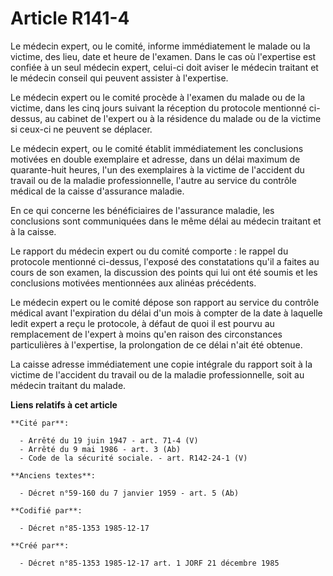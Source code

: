 # Article R141-4

Le médecin expert, ou le comité, informe immédiatement le malade ou la victime, des lieu, date et heure de l'examen. Dans le
cas où l'expertise est confiée à un seul médecin expert, celui-ci doit aviser le médecin traitant et le médecin conseil qui
peuvent assister à l'expertise. 

Le médecin expert ou le comité procède à l'examen du malade ou de la victime, dans les cinq jours suivant la réception du
protocole mentionné ci-dessus, au cabinet de l'expert ou à la résidence du malade ou de la victime si ceux-ci ne peuvent se
déplacer.

Le médecin expert, ou le comité établit immédiatement les conclusions motivées en double exemplaire et adresse, dans un délai
maximum de quarante-huit heures, l'un des exemplaires à la victime de l'accident du travail ou de la maladie professionnelle,
l'autre au service du contrôle médical de la caisse d'assurance maladie. 

En ce qui concerne les bénéficiaires de l'assurance maladie, les conclusions sont communiquées dans le même délai au médecin
traitant et à la caisse. 

Le rapport du médecin expert ou du comité comporte : le rappel du protocole mentionné ci-dessus, l'exposé des constatations
qu'il a faites au cours de son examen, la discussion des points qui lui ont été soumis et les conclusions motivées
mentionnées aux alinéas précédents. 

Le médecin expert ou le comité dépose son rapport au service du contrôle médical avant l'expiration du délai d'un mois à
compter de la date à laquelle ledit expert a reçu le protocole, à défaut de quoi il est pourvu au remplacement de l'expert à
moins qu'en raison des circonstances particulières à l'expertise, la prolongation de ce délai n'ait été obtenue. 

La caisse adresse immédiatement une copie intégrale du rapport soit à la victime de l'accident du travail ou de la maladie
professionnelle, soit au médecin traitant du malade.

**Liens relatifs à cet article**

	**Cité par**:

	  - Arrêté du 19 juin 1947 - art. 71-4 (V)
	  - Arrêté du 9 mai 1986 - art. 3 (Ab)
	  - Code de la sécurité sociale. - art. R142-24-1 (V)

	**Anciens textes**:

	  - Décret n°59-160 du 7 janvier 1959 - art. 5 (Ab)

	**Codifié par**:

	  - Décret n°85-1353 1985-12-17

	**Créé par**:

	  - Décret n°85-1353 1985-12-17 art. 1 JORF 21 décembre 1985
